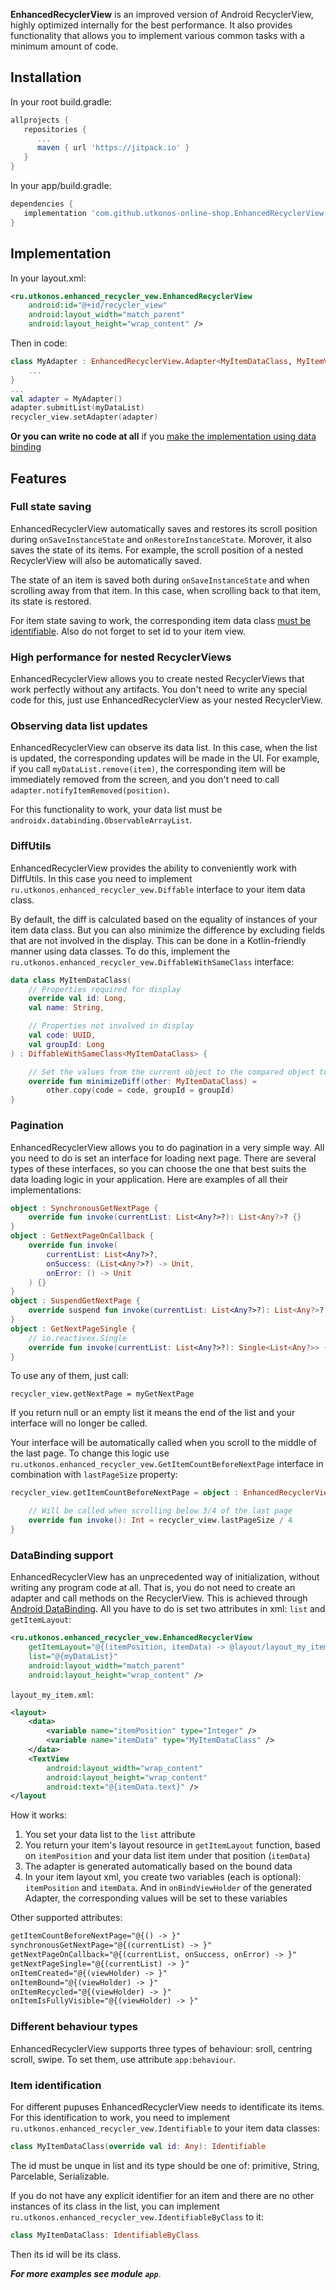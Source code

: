 **EnhancedRecyclerView** is an improved version of Android RecyclerView, highly optimized internally for the best performance.
It also provides functionality that allows you to implement various common tasks with a minimum amount of code.

## Installation

In your root build.gradle:
```gradle
allprojects {
   repositories {
      ...
      maven { url 'https://jitpack.io' }
   }
}
```
In your app/build.gradle:
```gradle
dependencies {
   implementation 'com.github.utkonos-online-shop.EnhancedRecyclerView:1.0.0'
}
```

## Implementation

In your layout.xml:
```xml
<ru.utkonos.enhanced_recycler_vew.EnhancedRecyclerView
    android:id="@+id/recycler_view"
    android:layout_width="match_parent"
    android:layout_height="wrap_content" />
```

Then in code:
```kotlin
class MyAdapter : EnhancedRecyclerView.Adapter<MyItemDataClass, MyItemViewHolder>() {
    ...
}
...
val adapter = MyAdapter()
adapter.submitList(myDataList)
recycler_view.setAdapter(adapter)
```

**Or you can write no code at all** if you [make the implementation using data binding](#databinding-support)

## Features

### Full state saving
EnhancedRecyclerView automatically saves and restores its scroll position during `onSaveInstanceState` and `onRestoreInstanceState`. Morover, it also saves the state of its items. For example, the scroll position of a nested RecyclerView will also be automatically saved.

The state of an item is saved both during `onSaveInstanceState` and when scrolling away from that item. In this case, when scrolling back to that item, its state is restored.

For item state saving to work, the corresponding item data class [must be identifiable](#item-identification). Also do not forget to set id to your item view.

### High performance for nested RecyclerViews
EnhancedRecyclerView allows you to create nested RecyclerViews that work perfectly without any artifacts. You don't need to write any special code for this, just use EnhancedRecyclerView as your nested RecyclerView.

### Observing data list updates
EnhancedRecyclerView can observe its data list. In this case, when the list is updated, the corresponding updates will be made in the UI. For example, if you call `myDataList.remove(item)`, the corresponding item will be immediately removed from the screen, and you don't need to call `adapter.notifyItemRemoved(position)`.

For this functionality to work, your data list must be `androidx.databinding.ObservableArrayList`.

###  DiffUtils
EnhancedRecyclerView provides the ability to conveniently work with DiffUtils. In this case you need to implement `ru.utkonos.enhanced_recycler_vew.Diffable` interface to your item data class.

By default, the diff is calculated based on the equality of instances of your item data class. But you can also minimize the difference by excluding fields that are not involved in the display. This can be done in a Kotlin-friendly manner using data classes. To do this, implement the `ru.utkonos.enhanced_recycler_vew.DiffableWithSameClass` interface:
```kotlin
data class MyItemDataClass(
    // Properties required for display
    override val id: Long,
    val name: String,

    // Properties not involved in display
    val code: UUID,
    val groupId: Long
) : DiffableWithSameClass<MyItemDataClass> {

    // Set the values from the current object to the compared object to exclude them from diff
    override fun minimizeDiff(other: MyItemDataClass) =
        other.copy(code = code, groupId = groupId)
}
```

### Pagination
EnhancedRecyclerView allows you to do pagination in a very simple way. All you need to do is set an interface for loading next page. There are several types of these interfaces, so you can choose the one that best suits the data loading logic in your application. Here are examples of all their implementations:
```kotlin
object : SynchronousGetNextPage {
    override fun invoke(currentList: List<Any?>?): List<Any?>? {}
}
object : GetNextPageOnCallback {
    override fun invoke(
        currentList: List<Any?>?,
        onSuccess: (List<Any?>?) -> Unit,
        onError: () -> Unit
    ) {}
}
object : SuspendGetNextPage {
    override suspend fun invoke(currentList: List<Any?>?): List<Any?>? {}
}
object : GetNextPageSingle {
    // io.reactivex.Single
    override fun invoke(currentList: List<Any?>?): Single<List<Any?>> {}
}
```
To use any of them, just call:
```koltin
recycler_view.getNextPage = myGetNextPage
```

If you return null or an empty list it means the end of the list and your interface will no longer be called.

Your interface will be automatically called when you scroll to the middle of the last page. To change this logic use `ru.utkonos.enhanced_recycler_vew.GetItemCountBeforeNextPage` interface in combination with `lastPageSize` property:
```kotlin
recycler_view.getItemCountBeforeNextPage = object : EnhancedRecyclerView.GetItemCountBeforeNextPage {

    // Will be called when scrolling below 3/4 of the last page
    override fun invoke(): Int = recycler_view.lastPageSize / 4
}
```

### DataBinding support
EnhancedRecyclerView has an unprecedented way of initialization, without writing any program code at all. That is, you do not need to create an adapter and call methods on the RecyclerView. This is achieved through [Android DataBinding](https://developer.android.com/topic/libraries/data-binding). All you have to do is set two attributes in xml: `list` and `getItemLayout`:
```xml
<ru.utkonos.enhanced_recycler_vew.EnhancedRecyclerView
    getItemLayout="@{(itemPosition, itemData) -> @layout/layout_my_item}"
    list="@{myDataList}"
    android:layout_width="match_parent"
    android:layout_height="wrap_content" />
```
`layout_my_item.xml`:
```xml
<layout>
    <data>
        <variable name="itemPosition" type="Integer" />
        <variable name="itemData" type="MyItemDataClass" />
    </data>
    <TextView
        android:layout_width="wrap_content"
        android:layout_height="wrap_content"
        android:text="@{itemData.text}" />
</layout
```
How it works:
1. You set your data list to the `list` attribute
1. You return your item's layout resource in `getItemLayout` function, based on `itemPosition` and your data list item under that position (`itemData`)
2. The adapter is generated automatically based on the bound data
3. In your item layout xml, you create two variables (each is optional): `itemPosition` and `itemData`. And in `onBindViewHolder` of the generated Adapter, the corresponding values will be set to these variables

Other supported attributes:
```xml
getItemCountBeforeNextPage="@{() -> }"
synchronousGetNextPage="@{(currentList) -> }"
getNextPageOnCallback="@{(currentList, onSuccess, onError) -> }"
getNextPageSingle="@{(currentList) -> }"
onItemCreated="@{(viewHolder) -> }"
onItemBound="@{(viewHolder) -> }"
onItemRecycled="@{(viewHolder) -> }"
onItemIsFullyVisible="@{(viewHolder) -> }"
```

### Different behaviour types
EnhancedRecyclerView supports three types of behaviour: sroll, centring scroll, swipe. To set them, use attribute `app:behaviour`.

### Item identification
For different pupuses EnhancedRecyclerView needs to identificate its items. For this identification to work, you need to implement `ru.utkonos.enhanced_recycler_vew.Identifiable` to your item data classes:
```kotlin
class MyItemDataClass(override val id: Any): Identifiable
```
The id must be unque in list and its type should be one of: primitive, String, Parcelable, Serializable.

If you do not have any explicit identifier for an item and there are no other instances of its class in the list, you can implement `ru.utkonos.enhanced_recycler_vew.IdentifiableByClass` to it:
```kotlin
class MyItemDataClass: IdentifiableByClass
```
Then its id will be its class.

***For more examples see module `app`***.